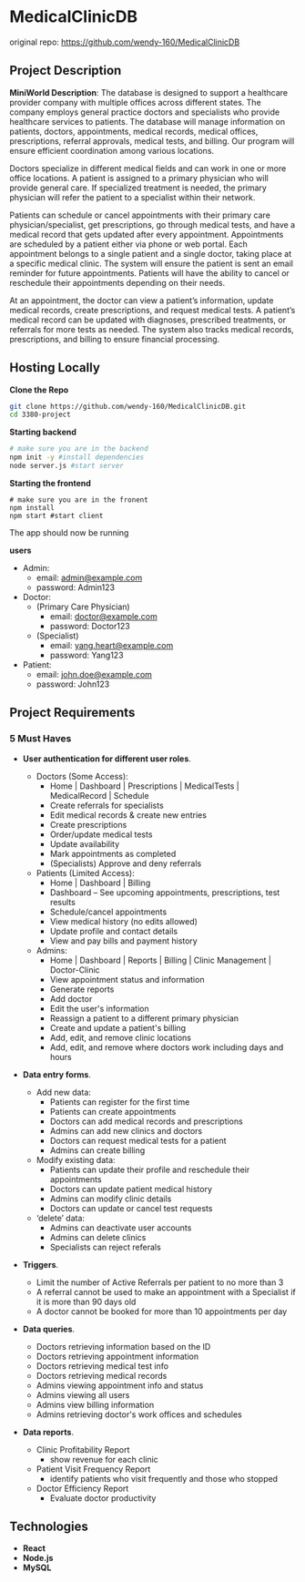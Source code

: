 # MedicalClinicDB

original repo: https://github.com/wendy-160/MedicalClinicDB

## Project Description

**MiniWorld Description**: The database is designed to support a healthcare provider company with multiple offices across different states. The company employs general practice doctors and specialists who provide healthcare services to patients. The database will manage information on patients, doctors, appointments, medical records, medical offices, prescriptions, referral approvals, medical tests, and billing. Our program will ensure efficient coordination among various locations.

Doctors specialize in different medical fields and can work in one or more office locations. A patient is assigned to a primary physician who will provide general care. If specialized treatment is needed, the primary physician will refer the patient to a specialist within their network.

Patients can schedule or cancel appointments with their primary care physician/specialist, get prescriptions, go through medical tests, and have a medical record that gets updated after every appointment. Appointments are scheduled by a patient either via phone or web portal. Each appointment belongs to a single patient and a single doctor, taking place at a specific medical clinic. The system will ensure the patient is sent an email reminder for future appointments. Patients will have the ability to cancel or reschedule their appointments depending on their needs.

At an appointment, the doctor can view a patient’s information, update medical records, create prescriptions, and request medical tests. A patient’s medical record can be updated with diagnoses, prescribed treatments, or referrals for more tests as needed. The system also tracks medical records, prescriptions, and billing to ensure financial processing.

## Hosting Locally

**Clone the Repo**

```bash
git clone https://github.com/wendy-160/MedicalClinicDB.git
cd 3380-project
```

**Starting backend**

```bash
# make sure you are in the backend
npm init -y #install dependencies
node server.js #start server
```

**Starting the frontend**

```
# make sure you are in the fronent
npm install
npm start #start client
```

The app should now be running

**users**

- Admin:
  - email: admin@example.com
  - password: Admin123
- Doctor:
  - (Primary Care Physician)
    - email: doctor@example.com
    - password: Doctor123
  - (Specialist)
    - email: yang.heart@example.com
    - password: Yang123
- Patient:
  - email: john.doe@example.com
  - password: John123

## Project Requirements

### 5 Must Haves

- **User authentication for different user roles**.
  - Doctors (Some Access):
    - Home | Dashboard | Prescriptions | MedicalTests | MedicalRecord | Schedule
    - Create referrals for specialists
    - Edit medical records & create new entries
    - Create prescriptions
    - Order/update medical tests
    - Update availability
    - Mark appointments as completed
    - (Specialists) Approve and deny referrals 
  - Patients (Limited Access):
    - Home | Dashboard | Billing
    - Dashboard – See upcoming appointments, prescriptions, test results
    - Schedule/cancel appointments
    - View medical history (no edits allowed)
    - Update profile and contact details
    - View and pay bills and payment history
  - Admins:
    - Home | Dashboard | Reports | Billing | Clinic Management | Doctor-Clinic
    - View appointment status and information
    - Generate reports
    - Add doctor
    - Edit the user's information
    - Reassign a patient to a different primary physician
    - Create and update a patient's billing
    - Add, edit, and remove clinic locations
    - Add, edit, and remove where doctors work including days and hours
- **Data entry forms**.
  - Add new data:
    - Patients can register for the first time
    - Patients can create appointments
    - Doctors can add medical records and prescriptions
    - Admins can add new clinics and doctors
    - Doctors can request medical tests for a patient
    - Admins can create billing
  - Modify existing data:
    - Patients can update their profile and reschedule their appointments
    - Doctors can update patient medical history
    - Admins can modify clinic details
    - Doctors can update or cancel test requests
  - ‘delete’ data:
    - Admins can deactivate user accounts
    - Admins can delete clinics
    - Specialists can reject referals 
- **Triggers**.
  - Limit the number of Active Referrals per patient to no more than 3
  - A referral cannot be used to make an appointment with a Specialist if it is more than 90 days old 
  - A doctor cannot be booked for more than 10 appointments per day

- **Data queries**.
  - Doctors retrieving information based on the ID
  - Doctors retrieving appointment information
  - Doctors retrieving medical test info
  - Doctors retrieving medical records
  - Admins viewing appointment info and status
  - Admins viewing all users
  - Admins view billing information
  - Admins retrieving doctor's work offices and schedules
- **Data reports**.
  - Clinic Profitability Report
    - show revenue for each clinic
  - Patient Visit Frequency Report
    - identify patients who visit frequently and those who stopped
  - Doctor Efficiency Report
    - Evaluate doctor productivity

## Technologies

- **React**
- **Node.js**
- **MySQL**
